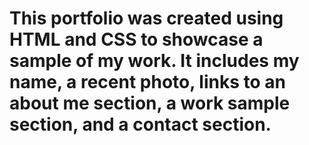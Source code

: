<h1 Amber Wilson Portfolio>

This portfolio was created using HTML and CSS to showcase a sample of my work. It includes my name, a recent photo, links to an about me section, a work sample section, and a contact section. 
